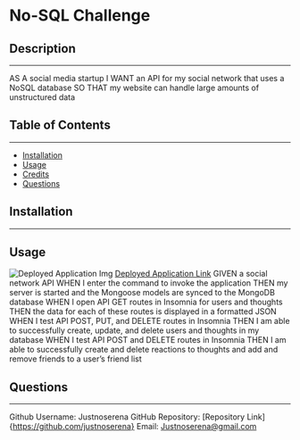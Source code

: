 # No-SQL Challenge
  ## Description
  ---
  AS A social media startup
I WANT an API for my social network that uses a NoSQL database
SO THAT my website can handle large amounts of unstructured data
  ## Table of Contents
  ---
  - [Installation](#installation)
  - [Usage](#usage)
  - [Credits](#credits)
  - [Questions](#questions)

  ## Installation
  ---
  
  ## Usage
  ![Deployed Application Img]()
  [Deployed Application Link]()
GIVEN a social network API
WHEN I enter the command to invoke the application
THEN my server is started and the Mongoose models are synced to the MongoDB database
WHEN I open API GET routes in Insomnia for users and thoughts
THEN the data for each of these routes is displayed in a formatted JSON
WHEN I test API POST, PUT, and DELETE routes in Insomnia
THEN I am able to successfully create, update, and delete users and thoughts in my database
WHEN I test API POST and DELETE routes in Insomnia
THEN I am able to successfully create and delete reactions to thoughts and add and remove friends to a user’s friend list
  
  ## Questions
  ---
  Github Username: Justnoserena
  GitHub Repository: [Repository Link]{https://github.com/justnoserena}
  Email: Justnoserena@gmail.com

